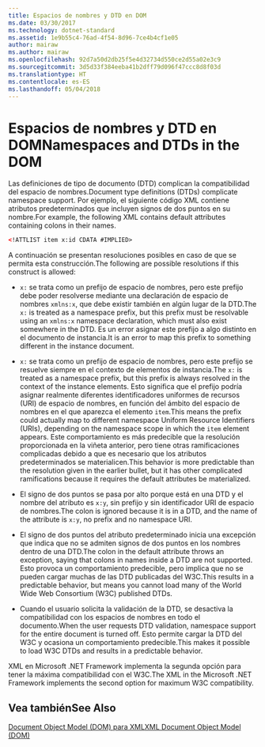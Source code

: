 ```yaml
---
title: Espacios de nombres y DTD en DOM
ms.date: 03/30/2017
ms.technology: dotnet-standard
ms.assetid: 1e9b55c4-76ad-4f54-8d96-7ce4b4cf1e05
author: mairaw
ms.author: mairaw
ms.openlocfilehash: 92d7a50d2db25f5e4d32734d550ce2d55a02e3c9
ms.sourcegitcommit: 3d5d33f384eeba41b2dff79d096f47ccc8d8f03d
ms.translationtype: HT
ms.contentlocale: es-ES
ms.lasthandoff: 05/04/2018
---
```

# <a name="namespaces-and-dtds-in-the-dom"></a><span data-ttu-id="5566f-102">Espacios de nombres y DTD en DOM</span><span class="sxs-lookup"><span data-stu-id="5566f-102">Namespaces and DTDs in the DOM</span></span>
<span data-ttu-id="5566f-103">Las definiciones de tipo de documento (DTD) complican la compatibilidad del espacio de nombres.</span><span class="sxs-lookup"><span data-stu-id="5566f-103">Document type definitions (DTDs) complicate namespace support.</span></span> <span data-ttu-id="5566f-104">Por ejemplo, el siguiente código XML contiene atributos predeterminados que incluyen signos de dos puntos en su nombre.</span><span class="sxs-lookup"><span data-stu-id="5566f-104">For example, the following XML contains default attributes containing colons in their names.</span></span>  
  
```xml  
<!ATTLIST item x:id CDATA #IMPLIED>  
```  
  
 <span data-ttu-id="5566f-105">A continuación se presentan resoluciones posibles en caso de que se permita esta construcción.</span><span class="sxs-lookup"><span data-stu-id="5566f-105">The following are possible resolutions if this construct is allowed:</span></span>  
  
-   <span data-ttu-id="5566f-106">`x:` se trata como un prefijo de espacio de nombres, pero este prefijo debe poder resolverse mediante una declaración de espacio de nombres `xmlns:x`, que debe existir también en algún lugar de la DTD.</span><span class="sxs-lookup"><span data-stu-id="5566f-106">The `x:` is treated as a namespace prefix, but this prefix must be resolvable using an `xmlns:x` namespace declaration, which must also exist somewhere in the DTD.</span></span> <span data-ttu-id="5566f-107">Es un error asignar este prefijo a algo distinto en el documento de instancia.</span><span class="sxs-lookup"><span data-stu-id="5566f-107">It is an error to map this prefix to something different in the instance document.</span></span>  
  
-   <span data-ttu-id="5566f-108">`x:` se trata como un prefijo de espacio de nombres, pero este prefijo se resuelve siempre en el contexto de elementos de instancia.</span><span class="sxs-lookup"><span data-stu-id="5566f-108">The `x:` is treated as a namespace prefix, but this prefix is always resolved in the context of the instance elements.</span></span> <span data-ttu-id="5566f-109">Esto significa que el prefijo podría asignar realmente diferentes identificadores uniformes de recursos (URI) de espacio de nombres, en función del ámbito del espacio de nombres en el que aparezca el elemento `item`.</span><span class="sxs-lookup"><span data-stu-id="5566f-109">This means the prefix could actually map to different namespace Uniform Resource Identifiers (URIs), depending on the namespace scope in which the `item` element appears.</span></span> <span data-ttu-id="5566f-110">Este comportamiento es más predecible que la resolución proporcionada en la viñeta anterior, pero tiene otras ramificaciones complicadas debido a que es necesario que los atributos predeterminados se materialicen.</span><span class="sxs-lookup"><span data-stu-id="5566f-110">This behavior is more predictable than the resolution given in the earlier bullet, but it has other complicated ramifications because it requires the default attributes be materialized.</span></span>  
  
-   <span data-ttu-id="5566f-111">El signo de dos puntos se pasa por alto porque está en una DTD y el nombre del atributo es `x:y`, sin prefijo y sin identificador URI de espacio de nombres.</span><span class="sxs-lookup"><span data-stu-id="5566f-111">The colon is ignored because it is in a DTD, and the name of the attribute is `x:y`, no prefix and no namespace URI.</span></span>  
  
-   <span data-ttu-id="5566f-112">El signo de dos puntos del atributo predeterminado inicia una excepción que indica que no se admiten signos de dos puntos en los nombres dentro de una DTD.</span><span class="sxs-lookup"><span data-stu-id="5566f-112">The colon in the default attribute throws an exception, saying that colons in names inside a DTD are not supported.</span></span> <span data-ttu-id="5566f-113">Esto provoca un comportamiento predecible, pero implica que no se pueden cargar muchas de las DTD publicadas del W3C.</span><span class="sxs-lookup"><span data-stu-id="5566f-113">This results in a predictable behavior, but means you cannot load many of the World Wide Web Consortium (W3C) published DTDs.</span></span>  
  
-   <span data-ttu-id="5566f-114">Cuando el usuario solicita la validación de la DTD, se desactiva la compatibilidad con los espacios de nombres en todo el documento.</span><span class="sxs-lookup"><span data-stu-id="5566f-114">When the user requests DTD validation, namespace support for the entire document is turned off.</span></span> <span data-ttu-id="5566f-115">Esto permite cargar la DTD del W3C y ocasiona un comportamiento predecible.</span><span class="sxs-lookup"><span data-stu-id="5566f-115">This makes it possible to load W3C DTDs and results in a predictable behavior.</span></span>  
  
 <span data-ttu-id="5566f-116">XML en Microsoft .NET Framework implementa la segunda opción para tener la máxima compatibilidad con el W3C.</span><span class="sxs-lookup"><span data-stu-id="5566f-116">The XML in the Microsoft .NET Framework implements the second option for maximum W3C compatibility.</span></span>  
  
## <a name="see-also"></a><span data-ttu-id="5566f-117">Vea también</span><span class="sxs-lookup"><span data-stu-id="5566f-117">See Also</span></span>  
 [<span data-ttu-id="5566f-118">Document Object Model (DOM) para XML</span><span class="sxs-lookup"><span data-stu-id="5566f-118">XML Document Object Model (DOM)</span></span>](../../../../docs/standard/data/xml/xml-document-object-model-dom.md)
